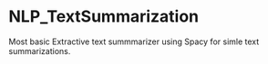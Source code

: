 # NLP_TextSummarization
Most basic Extractive text summmarizer using Spacy for simle text summarizations.
